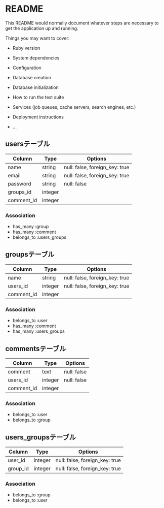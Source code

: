 # README

This README would normally document whatever steps are necessary to get the
application up and running.

Things you may want to cover:

* Ruby version

* System dependencies

* Configuration

* Database creation

* Database initialization

* How to run the test suite

* Services (job queues, cache servers, search engines, etc.)

* Deployment instructions

* ...

## usersテーブル

|Column|Type|Options|
|------|----|-------|
|name|string|null: false, foreign_key: true|
|email|string|null: false, foreign_key: true|
|password|string|null: false|
|groups_id|integer|
|comment_id|integer|

### Association
- has_many :group
- has_many :comment
- belongs_to :users_groups

## groupsテーブル

|Column|Type|Options|
|------|----|-------|
|name|string|null: false, foreign_key: true|
|users_id|integer|null: false, foreign_key: true|
|comment_id|integer|

### Association
- belongs_to :user
- has_many :comment
- has_many :users_groups

## commentsテーブル

|Column|Type|Options|
|------|----|-------|
|comment|text|null: false|
|users_id|integer|null: false|
|comment_id|integer|

### Association
- belongs_to :user
- belongs_to :group

## users_groupsテーブル

|Column|Type|Options|
|------|----|-------|
|user_id|integer|null: false, foreign_key: true|
|group_id|integer|null: false, foreign_key: true|

### Association
- belongs_to :group
- belongs_to :user